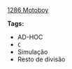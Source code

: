 [1286 Motoboy](https://www.urionlinejudge.com.br/judge/pt/problems/view/1031)

**Tags:**
- AD-HOC
- `C`
- Simulação
- Resto de divisão